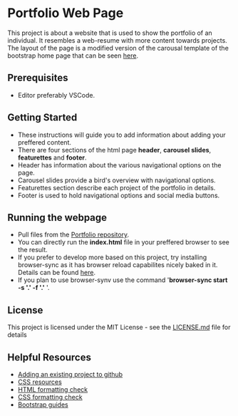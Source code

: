 # Portfolio Web Page

This project is about a website that is used to show the portfolio of an individual. It resembles a web-resume with more content towards projects. The layout of the page is a modified version of the carousal template of the bootstrap home page
that can be seen [here](http://getbootstrap.com/examples/carousel/).

## Prerequisites
* Editor preferably VSCode.
 
        
## Getting Started

* These instructions will guide you to add information about adding your preffered content.
* There are four sections of the html page **header**,  **carousel slides**,  **featurettes** and **footer**. 
* Header has information about the various navigational options on the page.
* Carousel slides provide a bird's overview with navigational options.
* Featurettes section describe each project of the portfolio in details.
* Footer is used to hold navigational options and social media buttons.


## Running the webpage
* Pull files  from the [Portfolio repository](https://github.com/Animesh420/portfolio).
* You can  directly run the **index.html** file in your preffered browser to see the result.
* If you prefer to develop more based on this project, try installing browser-sync as it has browser reload capabilites nicely      baked in it. Details can be found [here]("https://www.browsersync.io/").
* If you plan to use browser-synv use the command '**browser-sync start -s '.' -f '.'** '.



## License

This project is licensed under the MIT License - see the [LICENSE.md](LICENSE.md) file for details

## Helpful Resources
* [ Adding an existing project to github](https://help.github.com/articles/adding-an-existing-project-to-github-using-the-command-line/)
* [CSS resources](https://www.w3schools.com/css/css3_2dtransforms.asp)
* [HTML formatting check](https://validator.w3.org/#validate_by_input)
* [CSS formatting check](https://validator.w3.org/#validate_by_input)
* [Bootstrap guides](http://getbootstrap.com/)